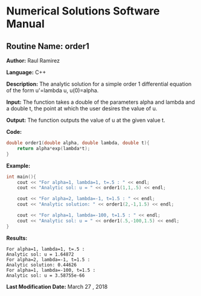# Numerical Solutions Software Manual

## **Routine Name:** order1

**Author:** Raul Ramirez

**Language:** C++

**Description:** The analytic solution for a simple order 1 differential equation of the form u'=lambda u, u(0)=alpha.

**Input:**  The function takes a double of the parameters alpha and lambda and a double t, the point at which the user desires the value of u. 

**Output:** The function outputs the value of u at the given value t.  

**Code:**
```C++
double order1(double alpha, double lambda, double t){
    return alpha*exp(lambda*t);
}
```

**Example:**
```C++
int main(){
    cout << "For alpha=1, lambda=1, t=.5 : " << endl;
    cout << "Analytic sol: u = " << order1(1,1,.5) << endl;

    cout << "For alpha=2, lambda=-1, t=1.5 : " << endl;
    cout << "Analytic solution: " << order1(2,-1,1.5) << endl;

    cout << "For alpha=1, lambda=-100, t=1.5 : " << endl;
    cout << "Analytic sol: u = " << order1(.5,-100,1.5) << endl;
}
```

**Results:**  
```
For alpha=1, lambda=1, t=.5 : 
Analytic sol: u = 1.64872
For alpha=2, lambda=-1, t=1.5 : 
Analytic solution: 0.44626
For alpha=1, lambda=-100, t=1.5 : 
Analytic sol: u = 3.58755e-66
```

**Last Modification Date:** March 27 , 2018
